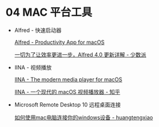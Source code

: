 # 04 MAC 平台工具

* Alfred - 快速启动器

    [Alfred - Productivity App for macOS](https://www.alfredapp.com/ )

    [一切为了让效率更进一步，Alfred 4.0 更新详解 - 少数派](https://sspai.com/post/55098 )

* IINA - 视频播放

    [IINA - The modern media player for macOS](https://iina.io/ )

    [IINA - 一个现代的 macOS 视频播放器 - 知乎](https://zhuanlan.zhihu.com/p/24700324 )

* Microsoft Remote Desktop 10 远程桌面连接

    [如何使用mac电脑连接你的windows设备 - huangtengxiao](https://xinyuehtx.github.io/post/%E5%A6%82%E4%BD%95%E4%BD%BF%E7%94%A8mac%E7%94%B5%E8%84%91%E8%BF%9E%E6%8E%A5%E4%BD%A0%E7%9A%84windows%E8%AE%BE%E5%A4%87.html )